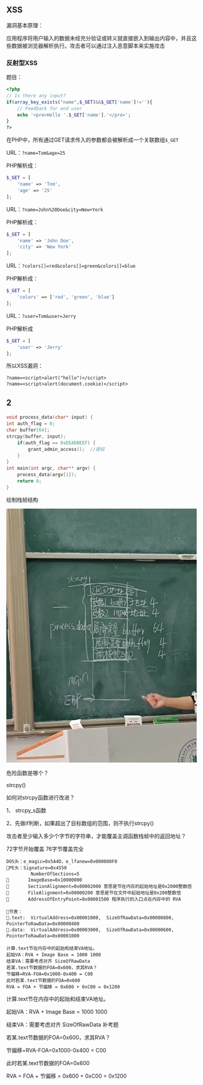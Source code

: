 ## XSS

漏洞基本原理：

应用程序将用户输入的数据未经充分验证或转义就直接嵌入到输出内容中，并且这些数据被浏览器解析执行。攻击者可以通过注入恶意脚本来实施攻击

### 反射型XSS

题目：

```php
<?php
// Is there any input?
if(array_key_exists("name",$_GET)&&$_GET['name']!=''){
    // Feedback for end user
    echo '<pre>Hello '.$_GET['name'].'</pre>';
}
?>
```

在PHP中，所有通过GET请求传入的参数都会被解析成一个关联数组`$_GET`

URL：`?name=Tom&age=25`

PHP解析成：

```php
$_GET = [
    'name' => 'Tom',
    'age' => '25'
];
```

URL：`?name=John%20Doe&city=New+York`

PHP解析成：

```php
$_GET = [
    'name' => 'John Doe',
    'city' => 'New York'
];
```

URL：`?colors[]=red&colors[]=green&colors[]=blue`

PHP解析成：

```php
$_GET = [
    'colors' => ['red', 'green', 'blue']
];
```

URL：`?user=Tom&user=Jerry`

PHP解析成

```php
$_GET = [
    'user' => 'Jerry'
];
```

所以XSS漏洞：

```
?name=<script>alert("hello")</script>
?name=<script>alert(document.cookie)</script>
```







## 2

```cpp
void process_data(char* input) {
int auth_flag = 0;
char buffer[64];
strcpy(buffer, input);
    if(auth_flag == 0xDEADBEEF) {
        grant_admin_access();  //提权
    }
}
int main(int argc, char** argv) {
    process_data(argv[1]);
    return 0;
}
```

绘制栈帧结构

![03ebe17821eee4f40b03f73aafd5cb8](assets/03ebe17821eee4f40b03f73aafd5cb8.jpg)

危险函数是哪个？

strcpy()

如何对strcpy函数进行改进？

1、 strcpy_s函数 

2、先做if判断，如果超出了目标数组的范围，则不执行strcpy()

 

攻击者至少输入多少个字节的字符串，才能覆盖主调函数栈帧中的‌返回地址？

72字节开始覆盖 76字节覆盖完全





```
DOS头：e_magic=0x5A4D，e_lfanew=0x000000F0
PE头：Signature=0x4550
         NumberOfSections=5
       ImageBase=0x10000000
       SectionAlignment=0x00002000 意思是节在内存的起始地址是0x2000整数倍
       FileAlignment=0x00000200 意思是节在文件中起始地址是0x200整数倍
       AddressOfEntryPoint=0x00001500 程序执行的入口点在内存中的 RVA

节表：
.text:  VirtualAddress=0x00001000,  SizeOfRawData=0x00000800, PointerToRawData=0x00000400
.data:  VirtualAddress=0x00003000,  SizeOfRawData=0x00000600, PointerToRawData=0x00001000

计算.text节在内存中的起始和结束VA地址。
起始VA：RVA + Image Base = 1000 1000
结束VA：需要考虑对齐 SizeOfRawData 
若某.text节数据的FOA=0x600，求其RVA？
节偏移=RVA-FOA=0x1000-0x400 = C00
此时若某.text节数据的FOA=0x600
RVA = FOA + 节偏移 = 0x600 + 0xC00 = 0x1200

```

 

计算.text节在内存中的起始和结束VA地址。



起始VA：RVA + Image Base = 1000 1000

结束VA：需要考虑对齐 SizeOfRawData 补考题



若某.text节数据的FOA=0x600，求其RVA？



节偏移=RVA-FOA=0x1000-0x400 = C00

此时若某.text节数据的FOA=0x600

RVA = FOA + 节偏移 = 0x600 + 0xC00 = 0x1200

 